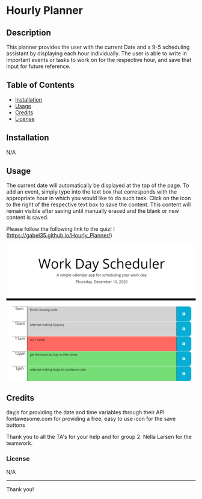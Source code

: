  # Hourly Planner

## Description

This planner provides the user with the current Date and a 9-5 scheduling assistant by displaying each hour individually. The user is able to write in important events or tasks to work on for the respective hour, and save that input for future reference.

## Table of Contents

* [Installation](#installation)
* [Usage](#usage)
* [Credits](#credits)
* [License](#license)


## Installation

N/A


## Usage

The current date will automatically be displayed at the top of the page.
To add an event, simply type into the text box that corresponds with the appropriate hour in which you would like to do such task. Click on the icon to the right of the respective text box to save the content. This content will remain visible after saving until manually erased and the blank or new content is saved.

Please follow the following link to the quiz!
!(https://gabel35.github.io/Hourly_Planner/)

![code quiz](./Assets/hourly-planner-webpage.PNG)


## Credits

dayjs for providing the date and time variables through their API
fontawesome.com for providing a free, easy to use icon for the save buttons

Thank you to all the TA's for your help and for group 2. Nella Larsen for the teamwork.

### License

N/A

-------------

Thank you!